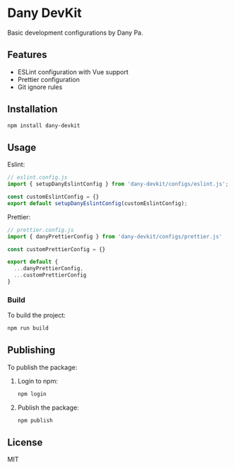 # Dany DevKit

Basic development configurations by Dany Pa.

## Features

- ESLint configuration with Vue support
- Prettier configuration
- Git ignore rules

## Installation

```bash
npm install dany-devkit
```

## Usage

Eslint:

```js
// eslint.config.js
import { setupDanyEslintConfig } from 'dany-devkit/configs/eslint.js';

const customEslintConfig = {}
export default setupDanyEslintConfig(customEslintConfig);
```

Prettier:
```js
// prettier.config.js
import { danyPrettierConfig } from 'dany-devkit/configs/prettier.js'

const customPrettierConfig = {}

export default {
  ...danyPrettierConfig,
  ...customPrettierConfig
}
```

### Build

To build the project:
```bash
npm run build
```

## Publishing

To publish the package:

1. Login to npm:
   ```bash
   npm login
   ```
2. Publish the package:
   ```bash
   npm publish
   ```

## License

MIT 